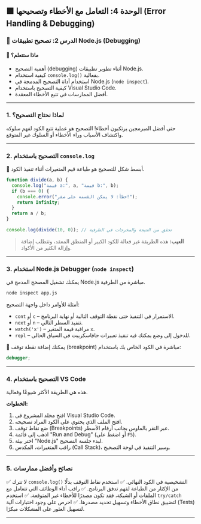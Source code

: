 ## 🟩 الوحدة 4: التعامل مع الأخطاء وتصحيحها (Error Handling & Debugging)

### 📘 الدرس 2: تصحيح تطبيقات Node.js (Debugging)

#### 🧠 **ماذا ستتعلم؟**
* أهمية التصحيح (debugging) أثناء تطوير تطبيقات Node.js.
* كيفية استخدام `console.log()` بفعالية.
* استخدام أداة التصحيح المدمجة في Node.js (`node inspect`).
* كيفية التصحيح باستخدام Visual Studio Code.
* أفضل الممارسات في تتبع الأخطاء المعقدة.

***

### 1. لماذا نحتاج التصحيح؟
حتى أفضل المبرمجين يرتكبون أخطاء! التصحيح هو عملية تتبع الكود لفهم سلوكه واكتشاف الأسباب وراء الأخطاء أو السلوك غير المتوقع.

***

### 2. التصحيح باستخدام `console.log`
📌 أبسط شكل للتصحيح هو طباعة قيم المتغيرات أثناء تنفيذ الكود.

```javascript
function divide(a, b) {
  console.log("قيمة a:", a, "قيمة b:", b);
  if (b === 0) {
    console.error("خطأ: لا يمكن القسمة على صفر!");
    return Infinity;
  }
  return a / b;
}

console.log(divide(10, 0)); // تحقق من النتيجة والمخرجات في الطرفية
```
> **العيب:** هذه الطريقة غير فعالة للكود الكبير أو المنطق المعقد، وتتطلب إضافة وإزالة الكثير من الأكواد.

***

### 3. استخدام Node.js Debugger (`node inspect`)
يمكنك تشغيل المصحح المدمج في Node.js مباشرة من الطرفية.
```bash
node inspect app.js
```
أمثلة للأوامر داخل واجهة التصحيح:
* `cont` أو `c` – الاستمرار في التنفيذ حتى نقطة التوقف التالية أو نهاية البرنامج.
* `next` أو `n` – تنفيذ السطر التالي.
* `watch('x')` – مراقبة قيمة المتغير `x`.
* `repl` – للدخول إلى وضع يمكنك فيه تنفيذ تعبيرات جافاسكريبت في السياق الحالي.

📌 يمكنك إضافة نقطة توقف (breakpoint) مباشرة في الكود الخاص بك باستخدام:
```javascript
debugger;
```

***

### 4. التصحيح باستخدام VS Code
هذه هي الطريقة الأكثر شيوعًا وفعالية.

**الخطوات:**
1.  افتح مجلد المشروع في Visual Studio Code.
2.  افتح الملف الذي يحتوي على الكود المراد تصحيحه.
3.  ضع نقاط توقف (Breakpoints) عبر النقر بالماوس بجانب أرقام الأسطر.
4.  اذهب إلى قائمة "Run and Debug" (أو اضغط على `F5`).
5.  اختر بيئة "Node.js" لبدء جلسة التصحيح.
6.  راقب المتغيرات، المكدس (Call Stack)، وسير التنفيذ في لوحة التصحيح.

***

### 5. نصائح وأفضل ممارسات
✅ لا تترك `console.log()` التشخيصية في الكود النهائي.
✅ استخدم نقاط التوقف بدلًا من الإكثار من الطباعة لفهم تدفق البرنامج.
✅ راقب أداء الوظائف التي تتعامل مع الملفات أو الشبكة، فقد تكون مصدرًا للأخطاء غير المتوقعة.
✅ استخدم `try/catch` لتضييق نطاق الأخطاء وتسهيل تحديد مصدرها.
✅ احرص على وجود اختبارات آلية (Tests) لتسهيل العثور على المشكلات مبكرًا.

***